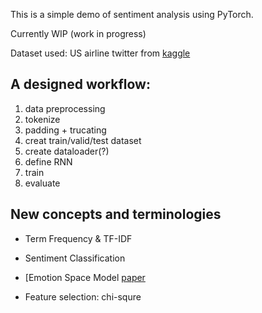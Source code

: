 This is a simple demo of sentiment analysis using PyTorch.

Currently WIP (work in progress)

Dataset used: US airline twitter from [kaggle](https://www.kaggle.com/crowdflower/twitter-airline-sentiment)

## A designed workflow:

1. data preprocessing
2. tokenize
3. padding + trucating
4. creat train/valid/test dataset
5. create dataloader(?)
6. define RNN
7. train
8. evaluate

## New concepts and terminologies

- Term Frequency & TF-IDF

- Sentiment Classification

- [Emotion Space Model [paper](https://ieeexplore.ieee.org/document/5313815)

- Feature selection: chi-squre

